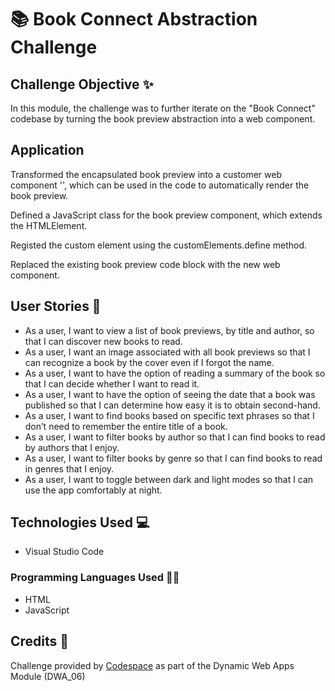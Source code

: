 # 📚 Book Connect Abstraction Challenge

## Challenge Objective ✨

In this module, the challenge was to further iterate on the "Book Connect" codebase by turning the book preview abstraction into a web component.

## Application

Transformed the encapsulated book preview into a customer web component '<book-preview>', which can be used in the code to automatically render the book preview.

Defined a JavaScript class for the book preview component, which extends the HTMLElement.

Registed the custom element using the customElements.define method. 

Replaced the existing book preview code block with the new web component.

## User Stories 📖

- As a user, I want to view a list of book previews, by title and author, so that I can discover new books to read.
- As a user, I want an image associated with all book previews so that I can recognize a book by the cover even if I forgot the name.
- As a user, I want to have the option of reading a summary of the book so that I can decide whether I want to read it.
- As a user, I want to have the option of seeing the date that a book was published so that I can determine how easy it is to obtain second-hand.
- As a user, I want to find books based on specific text phrases so that I don’t need to remember the entire title of a book.
- As a user, I want to filter books by author so that I can find books to read by authors that I enjoy.
- As a user, I want to filter books by genre so that I can find books to read in genres that I enjoy.
- As a user, I want to toggle between dark and light modes so that I can use the app comfortably at night.

## Technologies Used 💻

- Visual Studio Code

### Programming Languages Used 👨‍💻

- HTML
- JavaScript

## Credits 👏

Challenge provided by [Codespace](https://www.codespace.co.za/) as part of the Dynamic Web Apps Module (DWA_06)
